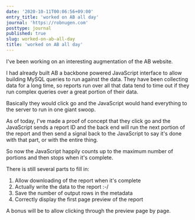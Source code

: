 ```yaml
---
date: '2020-10-11T00:06:56+09:00'
entry_title: 'worked on AB all day'
journal: 'https://robnugen.com'
posttype: journal
published: true
slug: worked-on-ab-all-day
title: 'worked on AB all day'
---
```


I've been working on an interesting augmentation of the AB website.  

I had already built AB a backbone powered JavaScript interface to allow building MySQL queries to run against the data.  They have been collecting data for a long time, so reports run over all that data tend to time out if they run complex queries over a great portion of their data.

Basically they would click go and the JavaScript would hand everything to the server to run in one giant swoop.

As of today, I've made a proof of concept that they click go and the JavaScript sends a report ID and the back end will run the next portion of the report and then send a signal back to the JavaScript to say it's done with that part, or with the entire thing.

So now the JavaScript happily counts up to the maximum number of portions and then stops when it's complete.

There is still several parts to fill in:

1. Allow downloading of the report when it's complete
2. Actually write the data to the report :-/
3. Save the number of output rows in the metadata
4. Correctly display the first page preview of the report

A bonus will be to allow clicking through the preview page by page.
